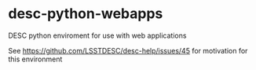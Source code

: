 # desc-python-webapps
DESC python enviroment for use with web applications

See https://github.com/LSSTDESC/desc-help/issues/45 for motivation for this environment
